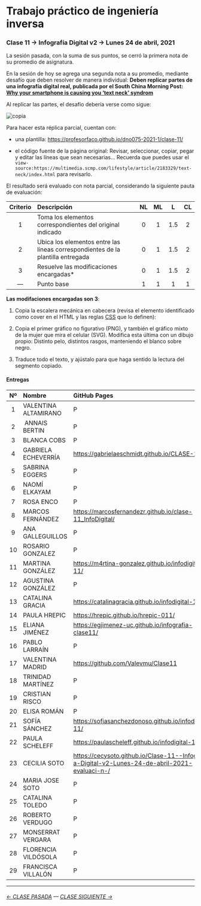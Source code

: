 # Trabajo práctico de ingeniería inversa

### Clase 11 → Infografía Digital v2 → Lunes 24 de abril, 2021

La sesión pasada, con la suma de sus puntos, se cerró la primera nota de su promedio de asignatura. 

En la sesión de hoy se agrega una segunda nota a su promedio, mediante desafío que deben resolver de manera individual: **Deben replicar partes de una infografía digital real, publicada por el South China Morning Post: [Why your smartphone is causing you ‘text neck’ syndrom](https://multimedia.scmp.com/lifestyle/article/2183329/text-neck/index.html)**

Al replicar las partes, el desafío debería verse como sigue: 

![copia](https://raw.githubusercontent.com/profesorfaco/dno075-2021-1/main/clase-11/copia.png)

Para hacer esta réplica parcial, cuentan con:

- una plantilla: https://profesorfaco.github.io/dno075-2021-1/clase-11/

- el código fuente de la página original: Revisar, seleccionar, copiar, pegar y editar las líneas que sean necesarias… Recuerda que puedes usar el `view-source:https://multimedia.scmp.com/lifestyle/article/2183329/text-neck/index.html` para revisarlo.

El resultado será evaluado con nota parcial, considerando la siguiente pauta de evaluación:

| Criterio | Descripción           | NL | ML | L | CL |
|:--------:|:----------------------|:-----:|:-----:|:-----:|:-----:|
| 1        | Toma los elementos correspondientes del original indicado | 0 | 1 | 1.5 | 2 |
| 2        | Ubica los elementos  entre las líneas correspondientes de la plantilla entregada  | 0 | 1 | 1.5 | 2 |
| 3        | Resuelve las modificaciones encargadas*  | 0 | 1 | 1.5 | 2 |
| —        | Punto base            | 1  | 1 | 1 | 1   |

**Las modifaciones encargadas son 3**:

1) Copia la escalera mecánica en cabecera (revisa el elemento identificado como cover en el HTML y las reglas [CSS](https://multimedia.scmp.com/lifestyle/article/2183329/text-neck/css/graphics.css) que lo definen):

2) Copia el primer gráfico no figurativo (PNG), y también el gráfico mixto de la mujer que mira el celular (SVG). Modifica esta última con un dibujo propio: Distinto pelo, distintos rasgos, manteniendo el blanco sobre negro. 

3) Traduce todo el texto, y ajústalo para que haga sentido la lectura del segmento copiado.


#### Entregas

| Nº   | Nombre | GitHub Pages |
|:-----:|:-----|:-------------|
| 1  | VALENTINA ALTAMIRANO | P |
| 2  | ANNAIS BERTIN | P |
| 3  | BLANCA COBS | P |
| 4	 | GABRIELA ECHEVERRÍA | https://gabrielaeschmidt.github.io/CLASE-11/ |
| 5	 | SABRINA EGGERS | P |
| 6	 | NAOMÍ ELKAYAM | P |
| 7	 | ROSA ENCO | P |
| 8	 | MARCOS FERNÁNDEZ | https://marcosfernandezr.github.io/clase-11_InfoDigital/ |
| 9	 |  ANA GALLEGUILLOS | P |
| 10 |	ROSARIO GONZALEZ | P |
| 11 |	MARTINA GONZÁLEZ | https://m4rtina-gonzalez.github.io/infodigital-11/ |
| 12 |	AGUSTINA GONZÁLEZ | P |
| 13 |	CATALINA GRACIA | https://catalinagracia.github.io/infodigital-11/ |
| 14 |	PAULA HREPIC | https://hrepic.github.io/hrepic-011/ |
| 15 |	ELIANA JIMÉNEZ | https://egjimenez-uc.github.io/infografia-clase11/ |
| 16 |	PABLO LARRAÍN | P |
| 17 |	VALENTINA MADRID | https://github.com/Valevmu/Clase11 |
| 18 |	TRINIDAD MARTÍNEZ | P |
| 19 |	CRISTIAN RISCO | P |
| 20 |	ELISA ROMÁN | P |
| 21 |	SOFÍA SÁNCHEZ | https://sofiasanchezdonoso.github.io/infodigital-11/ |
| 22 |	PAULA SCHELEFF | https://paulascheleff.github.io/infodigital-11/ |
| 23 |	CECILIA SOTO | https://cecysoto.github.io/Clase-11--Infograf-a-Digital-v2-Lunes-24-de-abril-2021-evaluaci-n-/ |
| 24 |	MARIA JOSE SOTO | P |
| 25 |	CATALINA TOLEDO | P |
| 26 |	ROBERTO VERDUGO | P |
| 27 |	MONSERRAT VERGARA | P |
| 28 |	FLORENCIA VILDÓSOLA | P |
| 29 |	FRANCISCA VILLALÓN | P |


- - - - - - - - - - - - -

###### [← CLASE PASADA](https://github.com/profesorfaco/dno075-2021/tree/main/clase-10) — [CLASE SIGUIENTE →](https://github.com/profesorfaco/dno075-2021/tree/main/clase-12) 
